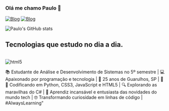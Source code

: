 ### Olá me chamo Paulo 👋

[![Blog](https://img.shields.io/badge/LinkedIn-0077B5?style=for-the-badge&logo=linkedin&logoColor=white)](https://www.linkedin.com/in/paulo-nascimento23/)
[![Blog](https://img.shields.io/badge/Gmail-D14836?style=for-the-badge&logo=gmail&logoColor=white)](https://mail.google.com/mail/u/0/#inbox?compose=new)


![Paulo's GitHub stats](https://github-readme-stats.vercel.app/api?username=PaulNasc&show_icons=true&theme=onedark)

## Tecnologias que estudo no dia a dia.
<div stle="display: inline_block"><br/>
  <img align="center" alt="html5" src="[https://img.shields.io/badge/HTML-239120?style=for-the-badge&logo=html5&logoColor=white](https://img.shields.io/badge/Python-14354C?style=for-the-badge&logo=python&logoColor=white)" />
</div>


📚 Estudante de Análise e Desenvolvimento de Sistemas no 5º semestre |
💻 Apaixonado por programação e tecnologia |
🌆 25 anos de Guarulhos, SP |
🐍🎨 Codificando em Python, CSS3, JavaScript e HTML5 |
🔍 Explorando as maravilhas do C# |
🚀 Aprendiz incansável e entusiasta das novidades do mundo tech |
🤓 Transformando curiosidade em linhas de código | #AlwaysLearning"
